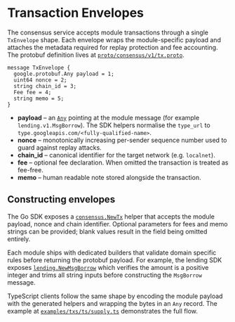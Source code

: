 # Transaction Envelopes

The consensus service accepts module transactions through a single `TxEnvelope`
shape. Each envelope wraps the module-specific payload and attaches the metadata
required for replay protection and fee accounting. The protobuf definition lives
at [`proto/consensus/v1/tx.proto`](../../proto/consensus/v1/tx.proto).

```
message TxEnvelope {
  google.protobuf.Any payload = 1;
  uint64 nonce = 2;
  string chain_id = 3;
  Fee fee = 4;
  string memo = 5;
}
```

* **payload** – an [`Any`](https://protobuf.dev/programming-guides/any/) pointing
  at the module message (for example `lending.v1.MsgBorrow`). The SDK helpers
  normalise the `type_url` to `type.googleapis.com/<fully-qualified-name>`.
* **nonce** – monotonically increasing per-sender sequence number used to guard
  against replay attacks.
* **chain_id** – canonical identifier for the target network (e.g. `localnet`).
* **fee** – optional fee declaration. When omitted the transaction is treated as
  fee-free.
* **memo** – human readable note stored alongside the transaction.

## Constructing envelopes

The Go SDK exposes a [`consensus.NewTx`](../../sdk/consensus/tx.go) helper that
accepts the module payload, nonce and chain identifier. Optional parameters for
fees and memo strings can be provided; blank values result in the field being
omitted entirely.

Each module ships with dedicated builders that validate domain specific rules
before returning the protobuf payload. For example, the lending SDK exposes
[`lending.NewMsgBorrow`](../../sdk/lending/tx.go) which verifies the amount is a
positive integer and trims all string inputs before constructing the
`MsgBorrow` message.

TypeScript clients follow the same shape by encoding the module payload with the
generated helpers and wrapping the bytes in an `Any` record. The example at
[`examples/txs/ts/supply.ts`](../../examples/txs/ts/supply.ts) demonstrates the
full flow.
